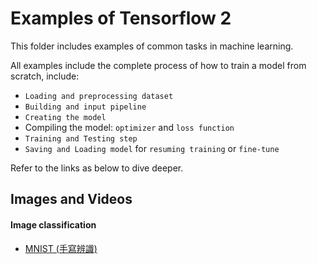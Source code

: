 # Examples of Tensorflow 2

This folder includes examples of common tasks in machine learning.

All examples include the complete process of how to train a model from scratch, include:

- `Loading and preprocessing dataset`
- `Building and input pipeline`
- `Creating the model`
- Compiling the model: `optimizer` and `loss function`
- `Training and Testing step`
- `Saving and Loading model` for `resuming training` or `fine-tune`

Refer to the links as below to dive deeper.

## Images and Videos

#### Image classification

- [MNIST (手寫辨識)](https://github.com/kaka-lin/ML-Notes/tree/master/TensorFlow/examples/cnn_mnist)
